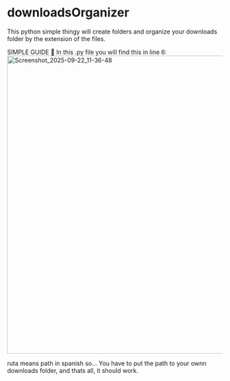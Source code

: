 # downloadsOrganizer
This python simple thingy will create folders and organize your downloads folder by the extension of the files.


SIMPLE GUIDE :guide_dog:
In this .py file you will find this in line 6:
<img width="854" height="697" alt="Screenshot_2025-09-22_11-36-48" src="https://github.com/user-attachments/assets/408cc43f-7150-4427-949a-f1bde5b19a0a" />

ruta means path in spanish so...
You have to put the path to your ownn downloads folder, and thats all, it should work.






